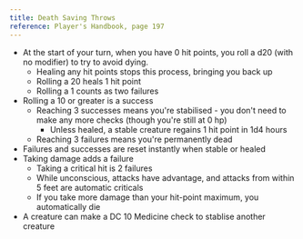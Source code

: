 ```yaml
---
title: Death Saving Throws
reference: Player's Handbook, page 197
---
```


- At the start of your turn, when you have 0 hit points, you roll a d20 (with no modifier) to try to avoid dying.
  - Healing any hit points stops this process, bringing you back up
  - Rolling a 20 heals 1 hit point
  - Rolling a 1 counts as two failures
- Rolling a 10 or greater is a success
  - Reaching 3 successes means you're stabilised - you don't need to make any more checks (though you're still at 0 hp)
    - Unless healed, a stable creature regains 1 hit point in 1d4 hours
  - Reaching 3 failures means you're permanently dead
- Failures and successes are reset instantly when stable or healed
- Taking damage adds a failure
  - Taking a critical hit is 2 failures
  - While unconscious, attacks have advantage, and attacks from within 5 feet are automatic criticals
  - If you take more damage than your hit-point maximum, you automatically die
- A creature can make a DC 10 Medicine check to stablise another creature
